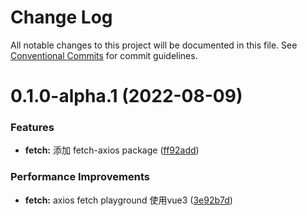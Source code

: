 # Change Log

All notable changes to this project will be documented in this file.
See [Conventional Commits](https://conventionalcommits.org) for commit guidelines.

# 0.1.0-alpha.1 (2022-08-09)


### Features

* **fetch:** 添加 fetch-axios package ([ff92add](https://github.com/aceHubert/vue-async/commit/ff92add8411d7aa59c277dad551c72fb2335c85d))


### Performance Improvements

* **fetch:** axios fetch playground 使用vue3 ([3e92b7d](https://github.com/aceHubert/vue-async/commit/3e92b7dbd7d8810d960bbbe8f2839e6eaf7c19ac))

